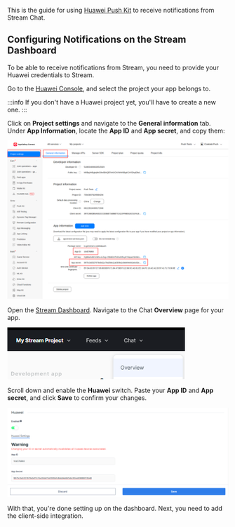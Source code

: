 This is the guide for using [Huawei Push Kit](https://developer.huawei.com/consumer/en/hms/huawei-pushkit/) to receive notifications from Stream Chat.

## Configuring Notifications on the Stream Dashboard

To be able to receive notifications from Stream, you need to provide your Huawei credentials to Stream.

Go to the [Huawei Console](https://developer.huawei.com/consumer/cn/service/josp/agc/index.html#/myProject), and select the project your app belongs to.

:::info
If you don't have a Huawei project yet, you'll have to create a new one.
:::

Click on **Project settings** and navigate to the **General information** tab. Under **App Information**, locate the **App ID** and **App secret**, and copy them:

![Locating your Huawei credentials](./assets/notifications_huawei_setup_step_1.png)

Open the [Stream Dashboard](https://dashboard.getstream.io/). Navigate to the Chat **Overview** page for your app.

![Navigating to the Chat Overview page on the Stream Dashboard](./assets/notifications_huawei_setup_step_2.png)

Scroll down and enable the **Huawei** switch. Paste your **App ID** and **App secret**, and click **Save** to confirm your changes.

![Setting up your Huawei App ID and App Secret on the Stream Dashboard](./assets/notifications_huawei_setup_step_3.png)

With that, you're done setting up on the dashboard. Next, you need to add the client-side integration.
